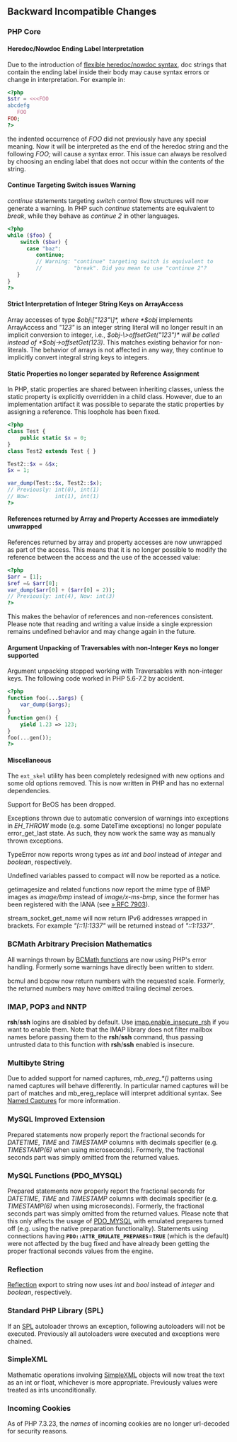 Backward Incompatible Changes
-----------------------------

### PHP Core

#### Heredoc/Nowdoc Ending Label Interpretation

Due to the introduction of
<a href="/migration73/new-features.html#migration73.new-features.core.heredoc" class="link">flexible heredoc/nowdoc syntax</a>,
doc strings that contain the ending label inside their body may cause
syntax errors or change in interpretation. For example in:

``` php
<?php
$str = <<<FOO
abcdefg
   FOO
FOO;
?>
```

the indented occurrence of *FOO* did not previously have any special
meaning. Now it will be interpreted as the end of the heredoc string and
the following *FOO;* will cause a syntax error. This issue can always be
resolved by choosing an ending label that does not occur within the
contents of the string.

#### Continue Targeting Switch issues Warning

*continue* statements targeting *switch* control flow structures will
now generate a warning. In PHP such *continue* statements are equivalent
to *break*, while they behave as *continue 2* in other languages.

``` php
<?php
while ($foo) {
    switch ($bar) {
      case "baz":
         continue;
         // Warning: "continue" targeting switch is equivalent to
         //          "break". Did you mean to use "continue 2"?
   }
}
?>
```

#### Strict Interpretation of Integer String Keys on ArrayAccess

Array accesses of type *$obj\["123"\]*, where *$obj* implements <span
class="classname">ArrayAccess</span> and *"123"* is an integer <span
class="type">string</span> literal will no longer result in an implicit
conversion to integer, i.e., *$obj-\>offsetGet("123")* will be called
instead of *$obj-\>offsetGet(123)*. This matches existing behavior for
non-literals. The behavior of arrays is not affected in any way, they
continue to implicitly convert integral string keys to integers.

#### Static Properties no longer separated by Reference Assignment

In PHP, static properties are shared between inheriting classes, unless
the static property is explicitly overridden in a child class. However,
due to an implementation artifact it was possible to separate the static
properties by assigning a reference. This loophole has been fixed.

``` php
<?php
class Test {
    public static $x = 0;
}
class Test2 extends Test { }

Test2::$x = &$x;
$x = 1;

var_dump(Test::$x, Test2::$x);
// Previously: int(0), int(1)
// Now:        int(1), int(1)
?>
```

#### References returned by Array and Property Accesses are immediately unwrapped

References returned by array and property accesses are now unwrapped as
part of the access. This means that it is no longer possible to modify
the reference between the access and the use of the accessed value:

``` php
<?php
$arr = [1];
$ref =& $arr[0];
var_dump($arr[0] + ($arr[0] = 2));
// Previously: int(4), Now: int(3)
?>
```

This makes the behavior of references and non-references consistent.
Please note that reading and writing a value inside a single expression
remains undefined behavior and may change again in the future.

#### Argument Unpacking of Traversables with non-Integer Keys no longer supported

Argument unpacking stopped working with <span
class="classname">Traversable</span>s with non-integer keys. The
following code worked in PHP 5.6-7.2 by accident.

``` php
<?php
function foo(...$args) {
    var_dump($args);
}
function gen() {
    yield 1.23 => 123;
}
foo(...gen());
?>
```

#### Miscellaneous

The `ext_skel` utility has been completely redesigned with new options
and some old options removed. This is now written in PHP and has no
external dependencies.

Support for BeOS has been dropped.

Exceptions thrown due to automatic conversion of warnings into
exceptions in *EH\_THROW* mode (e.g. some <span
class="classname">DateTime</span> exceptions) no longer populate <span
class="function">error\_get\_last</span> state. As such, they now work
the same way as manually thrown exceptions.

<span class="classname">TypeError</span> now reports wrong types as
*int* and *bool* instead of *integer* and *boolean*, respectively.

Undefined variables passed to <span class="function">compact</span> will
now be reported as a notice.

<span class="function">getimagesize</span> and related functions now
report the mime type of BMP images as *image/bmp* instead of
*image/x-ms-bmp*, since the former has been registered with the IANA
(see
<a href="http://www.faqs.org/rfcs/rfc7903" class="link external">» RFC 7903</a>).

<span class="function">stream\_socket\_get\_name</span> will now return
IPv6 addresses wrapped in brackets. For example *"\[::1\]:1337"* will be
returned instead of *"::1:1337"*.

### BCMath Arbitrary Precision Mathematics

All warnings thrown by
<a href="/ref/bc.html" class="link">BCMath functions</a> are now using
PHP's error handling. Formerly some warnings have directly been written
to stderr.

<span class="function">bcmul</span> and <span
class="function">bcpow</span> now return numbers with the requested
scale. Formerly, the returned numbers may have omitted trailing decimal
zeroes.

### IMAP, POP3 and NNTP

**rsh**/**ssh** logins are disabled by default. Use
<a href="/imap/setup.html#" class="link">imap.enable_insecure_rsh</a> if
you want to enable them. Note that the IMAP library does not filter
mailbox names before passing them to the **rsh**/**ssh** command, thus
passing untrusted data to this function with **rsh**/**ssh** enabled is
insecure.

### Multibyte String

Due to added support for named captures, *mb\_ereg\_\*()* patterns using
named captures will behave differently. In particular named captures
will be part of matches and <span
class="function">mb\_ereg\_replace</span> will interpret additional
syntax. See
<a href="/migration73/new-features.html#migration73.new-features.mbstring.named-captures" class="link">Named Captures</a>
for more information.

### MySQL Improved Extension

Prepared statements now properly report the fractional seconds for
*DATETIME*, *TIME* and *TIMESTAMP* columns with decimals specifier (e.g.
*TIMESTAMP(6)* when using microseconds). Formerly, the fractional
seconds part was simply omitted from the returned values.

### MySQL Functions (PDO\_MYSQL)

Prepared statements now properly report the fractional seconds for
*DATETIME*, *TIME* and *TIMESTAMP* columns with decimals specifier (e.g.
*TIMESTAMP(6)* when using microseconds). Formerly, the fractional
seconds part was simply omitted from the returned values. Please note
that this only affects the usage of
<a href="/book/pdo.html#MySQL%20(PDO)" class="link">PDO_MYSQL</a> with
emulated prepares turned off (e.g. using the native preparation
functionality). Statements using connections having
**`PDO::ATTR_EMULATE_PREPARES`**=**`TRUE`** (which is the default) were
not affected by the bug fixed and have already been getting the proper
fractional seconds values from the engine.

### Reflection

<a href="/book/reflection.html" class="link">Reflection</a> export to
string now uses *int* and *bool* instead of *integer* and *boolean*,
respectively.

### Standard PHP Library (SPL)

If an <a href="/book/spl.html" class="link">SPL</a> autoloader throws an
exception, following autoloaders will not be executed. Previously all
autoloaders were executed and exceptions were chained.

### SimpleXML

Mathematic operations involving
<a href="/book/simplexml.html" class="link">SimpleXML</a> objects will
now treat the text as an <span class="type">int</span> or <span
class="type">float</span>, whichever is more appropriate. Previously
values were treated as <span class="type">int</span>s unconditionally.

### Incoming Cookies

As of PHP 7.3.23, the *names* of incoming cookies are no longer
url-decoded for security reasons.
